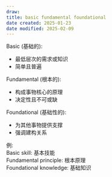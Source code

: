 ```yaml
---
draw:
title: basic fundamental foundational
date created: 2025-01-23
date modified: 2025-02-09
---
```


Basic (基础的):

- 最低层次的需求或知识
- 简单且普遍

Fundamental (根本的):

- 构成事物核心的原理
- 决定性且不可或缺

Foundational (基础性的):

- 为其他事物提供支撑
- 强调建构关系

例:  
Basic skill: 基本技能  
Fundamental principle: 根本原理  
Foundational knowledge: 基础知识
